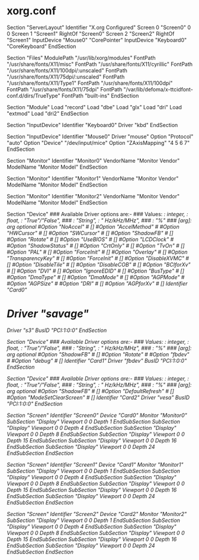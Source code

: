 xorg.conf
=====
Section "ServerLayout"
	Identifier     "X.org Configured"
	Screen      0  "Screen0" 0 0
	Screen      1  "Screen1" RightOf "Screen0"
	Screen      2  "Screen2" RightOf "Screen1"
	InputDevice    "Mouse0" "CorePointer"
	InputDevice    "Keyboard0" "CoreKeyboard"
EndSection

Section "Files"
	ModulePath   "/usr/lib/xorg/modules"
	FontPath     "/usr/share/fonts/X11/misc"
	FontPath     "/usr/share/fonts/X11/cyrillic"
	FontPath     "/usr/share/fonts/X11/100dpi/:unscaled"
	FontPath     "/usr/share/fonts/X11/75dpi/:unscaled"
	FontPath     "/usr/share/fonts/X11/Type1"
	FontPath     "/usr/share/fonts/X11/100dpi"
	FontPath     "/usr/share/fonts/X11/75dpi"
	FontPath     "/var/lib/defoma/x-ttcidfont-conf.d/dirs/TrueType"
	FontPath     "built-ins"
EndSection

Section "Module"
	Load  "record"
	Load  "dbe"
	Load  "glx"
	Load  "dri"
	Load  "extmod"
	Load  "dri2"
EndSection

Section "InputDevice"
	Identifier  "Keyboard0"
	Driver      "kbd"
EndSection

Section "InputDevice"
	Identifier  "Mouse0"
	Driver      "mouse"
	Option	    "Protocol" "auto"
	Option	    "Device" "/dev/input/mice"
	Option	    "ZAxisMapping" "4 5 6 7"
EndSection

Section "Monitor"
	Identifier   "Monitor0"
	VendorName   "Monitor Vendor"
	ModelName    "Monitor Model"
EndSection

Section "Monitor"
	Identifier   "Monitor1"
	VendorName   "Monitor Vendor"
	ModelName    "Monitor Model"
EndSection

Section "Monitor"
	Identifier   "Monitor2"
	VendorName   "Monitor Vendor"
	ModelName    "Monitor Model"
EndSection

Section "Device"
        ### Available Driver options are:-
        ### Values: <i>: integer, <f>: float, <bool>: "True"/"False",
        ### <string>: "String", <freq>: "<f> Hz/kHz/MHz",
        ### <percent>: "<f>%"
        ### [arg]: arg optional
        #Option     "NoAccel"            	# [<bool>]
        #Option     "AccelMethod"        	# <str>
        #Option     "HWCursor"           	# [<bool>]
        #Option     "SWCursor"           	# [<bool>]
        #Option     "ShadowFB"           	# [<bool>]
        #Option     "Rotate"             	# [<str>]
        #Option     "UseBIOS"            	# [<bool>]
        #Option     "LCDClock"           	# <freq>
        #Option     "ShadowStatus"       	# [<bool>]
        #Option     "CrtOnly"            	# [<bool>]
        #Option     "TvOn"               	# [<bool>]
        #Option     "PAL"                	# [<bool>]
        #Option     "ForceInit"          	# [<bool>]
        #Option     "Overlay"            	# [<str>]
        #Option     "TransparencyKey"    	# [<str>]
        #Option     "ForceInit"          	# [<bool>]
        #Option     "DisableXVMC"        	# [<bool>]
        #Option     "DisableTile"        	# [<bool>]
        #Option     "DisableCOB"         	# [<bool>]
        #Option     "BCIforXv"           	# [<bool>]
        #Option     "DVI"                	# [<bool>]
        #Option     "IgnoreEDID"         	# [<bool>]
        #Option     "BusType"            	# [<str>]
        #Option     "DmaType"            	# [<str>]
        #Option     "DmaMode"            	# [<str>]
        #Option     "AGPMode"            	# <i>
        #Option     "AGPSize"            	# <i>
        #Option     "DRI"                	# [<bool>]
        #Option     "AGPforXv"           	# [<bool>]
	Identifier  "Card0"
#	Driver      "savage"
Driver	"s3"
	BusID       "PCI:1:0:0"
EndSection

Section "Device"
        ### Available Driver options are:-
        ### Values: <i>: integer, <f>: float, <bool>: "True"/"False",
        ### <string>: "String", <freq>: "<f> Hz/kHz/MHz",
        ### <percent>: "<f>%"
        ### [arg]: arg optional
        #Option     "ShadowFB"           	# [<bool>]
        #Option     "Rotate"             	# <str>
        #Option     "fbdev"              	# <str>
        #Option     "debug"              	# [<bool>]
	Identifier  "Card1"
	Driver      "fbdev"
	BusID       "PCI:1:0:0"
EndSection

Section "Device"
        ### Available Driver options are:-
        ### Values: <i>: integer, <f>: float, <bool>: "True"/"False",
        ### <string>: "String", <freq>: "<f> Hz/kHz/MHz",
        ### <percent>: "<f>%"
        ### [arg]: arg optional
        #Option     "ShadowFB"           	# [<bool>]
        #Option     "DefaultRefresh"     	# [<bool>]
        #Option     "ModeSetClearScreen" 	# [<bool>]
	Identifier  "Card2"
	Driver      "vesa"
	BusID       "PCI:1:0:0"
EndSection

Section "Screen"
	Identifier "Screen0"
	Device     "Card0"
	Monitor    "Monitor0"
	SubSection "Display"
		Viewport   0 0
		Depth     1
	EndSubSection
	SubSection "Display"
		Viewport   0 0
		Depth     4
	EndSubSection
	SubSection "Display"
		Viewport   0 0
		Depth     8
	EndSubSection
	SubSection "Display"
		Viewport   0 0
		Depth     15
	EndSubSection
	SubSection "Display"
		Viewport   0 0
		Depth     16
	EndSubSection
	SubSection "Display"
		Viewport   0 0
		Depth     24
	EndSubSection
EndSection

Section "Screen"
	Identifier "Screen1"
	Device     "Card1"
	Monitor    "Monitor1"
	SubSection "Display"
		Viewport   0 0
		Depth     1
	EndSubSection
	SubSection "Display"
		Viewport   0 0
		Depth     4
	EndSubSection
	SubSection "Display"
		Viewport   0 0
		Depth     8
	EndSubSection
	SubSection "Display"
		Viewport   0 0
		Depth     15
	EndSubSection
	SubSection "Display"
		Viewport   0 0
		Depth     16
	EndSubSection
	SubSection "Display"
		Viewport   0 0
		Depth     24
	EndSubSection
EndSection

Section "Screen"
	Identifier "Screen2"
	Device     "Card2"
	Monitor    "Monitor2"
	SubSection "Display"
		Viewport   0 0
		Depth     1
	EndSubSection
	SubSection "Display"
		Viewport   0 0
		Depth     4
	EndSubSection
	SubSection "Display"
		Viewport   0 0
		Depth     8
	EndSubSection
	SubSection "Display"
		Viewport   0 0
		Depth     15
	EndSubSection
	SubSection "Display"
		Viewport   0 0
		Depth     16
	EndSubSection
	SubSection "Display"
		Viewport   0 0
		Depth     24
	EndSubSection
EndSection


